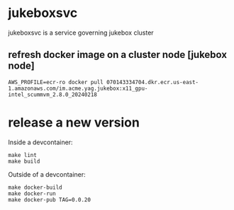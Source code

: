 # jukeboxsvc

jukeboxsvc is a service governing jukebox cluster

## refresh docker image on a cluster node [jukebox node]

    AWS_PROFILE=ecr-ro docker pull 070143334704.dkr.ecr.us-east-1.amazonaws.com/im.acme.yag.jukebox:x11_gpu-intel_scummvm_2.8.0_20240218

# release a new version

Inside a devcontainer:

    make lint
    make build

Outside of a devcontainer:

    make docker-build
    make docker-run
    make docker-pub TAG=0.0.20
